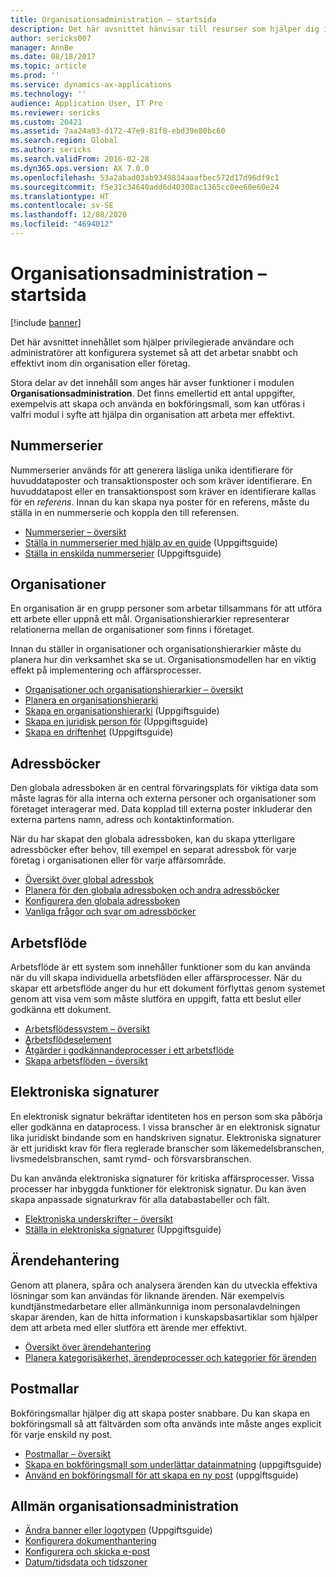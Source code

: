 ```yaml
---
title: Organisationsadministration – startsida
description: Det här avsnittet hänvisar till resurser som hjälper dig i din organisation.
author: sericks007
manager: AnnBe
ms.date: 08/18/2017
ms.topic: article
ms.prod: ''
ms.service: dynamics-ax-applications
ms.technology: ''
audience: Application User, IT Pro
ms.reviewer: sericks
ms.custom: 20421
ms.assetid: 7aa24a03-d172-47e9-81f8-ebd39e80bc60
ms.search.region: Global
ms.author: sericks
ms.search.validFrom: 2016-02-28
ms.dyn365.ops.version: AX 7.0.0
ms.openlocfilehash: 53a2abad03ab9349834aaafbec572d17d96df9c1
ms.sourcegitcommit: f5e31c34640add6d40308ac1365cc0ee60e60e24
ms.translationtype: HT
ms.contentlocale: sv-SE
ms.lasthandoff: 12/08/2020
ms.locfileid: "4694012"
---
```

# <a name="organization-administration-home-page"></a>Organisationsadministration – startsida

[!include [banner](../includes/banner.md)]

Det här avsnittet innehållet som hjälper privilegierade användare och administratörer att konfigurera systemet så att det arbetar snabbt och effektivt inom din organisation eller företag.

Stora delar av det innehåll som anges här avser funktioner i modulen **Organisationsadministration**. Det finns emellertid ett antal uppgifter, exempelvis att skapa och använda en bokföringsmall, som kan utföras i valfri modul i syfte att hjälpa din organisation att arbeta mer effektivt.

## <a name="number-sequences"></a>Nummerserier

Nummerserier används för att generera läsliga unika identifierare för huvuddataposter och transaktionsposter och som kräver identifierare. En huvuddatapost eller en transaktionspost som kräver en identifierare kallas för en *referens*. Innan du kan skapa nya poster för en referens, måste du ställa in en nummerserie och koppla den till referensen.

- [Nummerserier – översikt](number-sequence-overview.md)
- [Ställa in nummerserier med hjälp av en guide](tasks/set-up-number-sequences-wizard.md) (Uppgiftsguide)
- [Ställa in enskilda nummerserier](tasks/set-up-number-sequences-individual-basis.md) (Uppgiftsguide)

## <a name="organizations"></a>Organisationer

En organisation är en grupp personer som arbetar tillsammans för att utföra ett arbete eller uppnå ett mål. Organisationshierarkier representerar relationerna mellan de organisationer som finns i företaget.

Innan du ställer in organisationer och organisationshierarkier måste du planera hur din verksamhet ska se ut. Organisationsmodellen har en viktig effekt på implementering och affärsprocesser.

- [Organisationer och organisationshierarkier – översikt](organizations-organizational-hierarchies.md)
- [Planera en organisationshierarki](plan-organizational-hierarchy.md)
- [Skapa en organisationshierarki](tasks/create-organization-hierarchy.md) (Uppgiftsguide)
- [Skapa en juridisk person för](tasks/create-legal-entity.md) (Uppgiftsguide)
- [Skapa en driftenhet](tasks/create-operating-unit.md) (Uppgiftsguide)

## <a name="address-books"></a>Adressböcker

Den globala adressboken är en central förvaringsplats för viktiga data som måste lagras för alla interna och externa personer och organisationer som företaget interagerar med. Data kopplad till externa poster inkluderar den externa partens namn, adress och kontaktinformation.

När du har skapat den globala adressboken, kan du skapa ytterligare adressböcker efter behov, till exempel en separat adressbok för varje företag i organisationen eller för varje affärsområde.

- [Översikt över global adressbok](overview-global-address-book.md)
- [Planera för den globala adressboken och andra adressböcker](plan-configuration-global-address-book-additional-address-books.md)
- [Konfigurera den globala adressboken](tasks/configure-global-address-book.md)
- [Vanliga frågor och svar om adressböcker](qa-address-books.md)

## <a name="workflow"></a>Arbetsflöde

Arbetsflöde är ett system som innehåller funktioner som du kan använda när du vill skapa individuella arbetsflöden eller affärsprocesser. När du skapar ett arbetsflöde anger du hur ett dokument förflyttas genom systemet genom att visa vem som måste slutföra en uppgift, fatta ett beslut eller godkänna ett dokument.

- [Arbetsflödessystem – översikt](overview-workflow-system.md)
- [Arbetsflödeselement](workflow-elements.md)
- [Åtgärder i godkännandeprocesser i ett arbetsflöde](workflow-actions.md)
- [Skapa arbetsflöden – översikt](create-workflow.md)

## <a name="electronic-signatures"></a>Elektroniska signaturer

En elektronisk signatur bekräftar identiteten hos en person som ska påbörja eller godkänna en dataprocess. I vissa branscher är en elektronisk signatur lika juridiskt bindande som en handskriven signatur. Elektroniska signaturer är ett juridiskt krav för flera reglerade branscher som läkemedelsbranschen, livsmedelsbranschen, samt rymd- och försvarsbranschen.

Du kan använda elektroniska signaturer för kritiska affärsprocesser. Vissa processer har inbyggda funktioner för elektronisk signatur. Du kan även skapa anpassade signaturkrav för alla databastabeller och fält.

- [Elektroniska underskrifter – översikt](electronic-signature-overview.md)
- [Ställa in elektroniska signaturer](tasks/set-up-electronic-signatures.md) (Uppgiftsguide)

## <a name="case-management"></a>Ärendehantering

Genom att planera, spåra och analysera ärenden kan du utveckla effektiva lösningar som kan användas för liknande ärenden. När exempelvis kundtjänstmedarbetare eller allmänkunniga inom personalavdelningen skapar ärenden, kan de hitta information i kunskapsbasartiklar som hjälper dem att arbeta med eller slutföra ett ärende mer effektivt.

- [Översikt över ärendehantering](cases.md)
- [Planera kategorisäkerhet, ärendeprocesser och kategorier för ärenden](plan-case-management.md)

## <a name="record-templates"></a>Postmallar

Bokföringsmallar hjälper dig att skapa poster snabbare. Du kan skapa en bokföringsmall så att fältvärden som ofta används inte måste anges explicit för varje enskild ny post.

- [Postmallar – översikt](record-templates.md)
- [Skapa en bokföringsmall som underlättar datainmatning](../../dev-itpro/data-entities/tasks/create-record-template-facilitate-data-entry.md) (uppgiftsguide)
- [Använd en bokföringsmall för att skapa en ny post](../../dev-itpro/data-entities/tasks/use-record-template-new-record.md) (uppgiftsguide)

## <a name="general-organization-administration"></a>Allmän organisationsadministration

- [Ändra banner eller logotypen](../get-started/tasks/change-banner-or-logo.md) (Uppgiftsguide)
- [Konfigurera dokumenthantering](configure-document-management.md)
- [Konfigurera och skicka e-post](configure-email.md)
- [Datum/tidsdata och tidszoner](date-time-zones.md)
